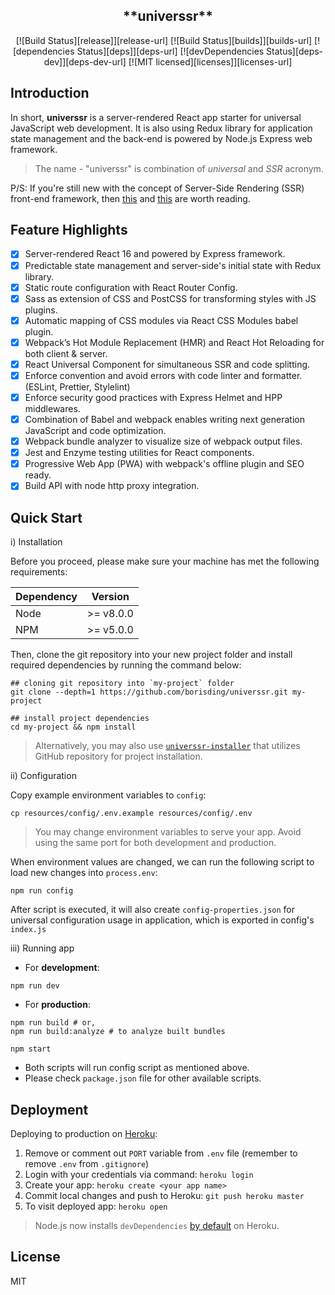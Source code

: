 <h2 align="center">**universsr**</h2>
<div align="center">
[![Build Status][release]][release-url]
[![Build Status][builds]][builds-url]
[![dependencies Status][deps]][deps-url]
[![devDependencies Status][deps-dev]][deps-dev-url]
[![MIT licensed][licenses]][licenses-url]
</div>

[release]: https://img.shields.io/github/release/borisding/universsr.svg
[release-url]: https://github.com/borisding/universsr
[builds]: https://travis-ci.org/borisding/universsr.svg?branch=master
[builds-url]: https://travis-ci.org/borisding/universsr
[deps]: https://david-dm.org/borisding/universsr/status.svg
[deps-url]: https://david-dm.org/borisding/universsr
[deps-dev]: https://david-dm.org/borisding/universsr/dev-status.svg
[deps-dev-url]: https://david-dm.org/borisding/universsr?type=dev
[licenses]: https://img.shields.io/badge/license-MIT-blue.svg
[licenses-url]: https://raw.githubusercontent.com/borisding/universsr/master/LICENSE

## Introduction

In short, **universsr** is a server-rendered React app starter for universal JavaScript web development.
It is also using Redux library for application state management and the back-end is powered by Node.js Express web framework.

> The name - "universsr" is combination of _universal_ and _SSR_ acronym.

P/S: If you're still new with the concept of Server-Side Rendering (SSR) front-end framework, then [this](https://medium.freecodecamp.org/demystifying-reacts-server-side-render-de335d408fe4) and [this](https://cdb.reacttraining.com/universal-javascript-4761051b7ae9) are worth reading.

## Feature Highlights

- [x] Server-rendered React 16 and powered by Express framework.
- [x] Predictable state management and server-side's initial state with Redux library.
- [x] Static route configuration with React Router Config.
- [x] Sass as extension of CSS and PostCSS for transforming styles with JS plugins.
- [x] Automatic mapping of CSS modules via React CSS Modules babel plugin.
- [x] Webpack’s Hot Module Replacement (HMR) and React Hot Reloading for both client & server.
- [x] React Universal Component for simultaneous SSR and code splitting.
- [x] Enforce convention and avoid errors with code linter and formatter. (ESLint, Prettier, Stylelint)
- [x] Enforce security good practices with Express Helmet and HPP middlewares.
- [x] Combination of Babel and webpack enables writing next generation JavaScript and code optimization.
- [x] Webpack bundle analyzer to visualize size of webpack output files.
- [x] Jest and Enzyme testing utilities for React components.
- [x] Progressive Web App (PWA) with webpack's offline plugin and SEO ready.
- [x] Build API with node http proxy integration.

## Quick Start

i) Installation

Before you proceed, please make sure your machine has met the following requirements:

| Dependency |  Version  |
| ---------- | :-------: |
| Node       | >= v8.0.0 |
| NPM        | >= v5.0.0 |

Then, clone the git repository into your new project folder and install required dependencies by running the command below:

```
## cloning git repository into `my-project` folder
git clone --depth=1 https://github.com/borisding/universsr.git my-project

## install project dependencies
cd my-project && npm install
```

> Alternatively, you may also use [`universsr-installer`](https://github.com/borisding/universsr-installer) that utilizes GitHub repository for project installation.

ii) Configuration

Copy example environment variables to `config`:

```
cp resources/config/.env.example resources/config/.env
```

> You may change environment variables to serve your app. Avoid using the same port for both development and production.

When environment values are changed, we can run the following script to load new changes into `process.env`:

```
npm run config
```

After script is executed, it will also create `config-properties.json` for universal configuration usage in application, which is exported in config's `index.js`

iii) Running app

- For **development**:

```
npm run dev
```

- For **production**:

```
npm run build # or,
npm run build:analyze # to analyze built bundles

npm start
```

- Both scripts will run config script as mentioned above.
- Please check `package.json` file for other available scripts.

## Deployment

Deploying to production on [Heroku](https://www.heroku.com/):

1.  Remove or comment out `PORT` variable from `.env` file (remember to remove `.env` from `.gitignore`)
2.  Login with your credentials via command: `heroku login`
3.  Create your app: `heroku create <your app name>`
4.  Commit local changes and push to Heroku: `git push heroku master`
5.  To visit deployed app: `heroku open`

> Node.js now installs `devDependencies` [by default](https://devcenter.heroku.com/changelog-items/1376) on Heroku.

## License

MIT

